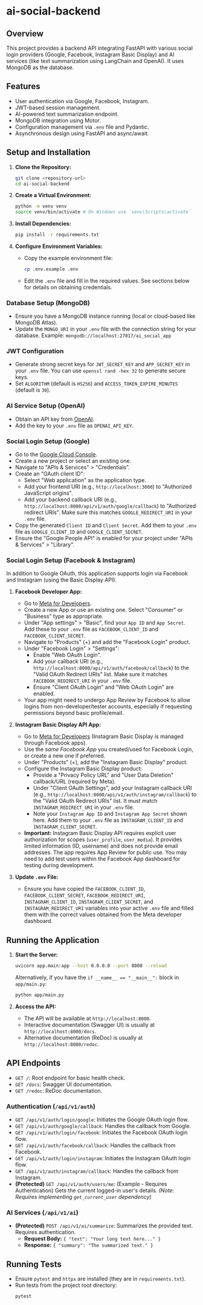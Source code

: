 # ai-social-backend

## Overview

This project provides a backend API integrating FastAPI with various social login providers (Google, Facebook, Instagram Basic Display) and AI services (like text summarization using LangChain and OpenAI). It uses MongoDB as the database.

## Features

*   User authentication via Google, Facebook, Instagram.
*   JWT-based session management.
*   AI-powered text summarization endpoint.
*   MongoDB integration using Motor.
*   Configuration management via `.env` file and Pydantic.
*   Asynchronous design using FastAPI and async/await.

## Setup and Installation

1.  **Clone the Repository:**
    ```bash
    git clone <repository-url>
    cd ai-social-backend
    ```

2.  **Create a Virtual Environment:**
    ```bash
    python -m venv venv
    source venv/bin/activate # On Windows use `venv\Scripts\activate`
    ```

3.  **Install Dependencies:**
    ```bash
    pip install -r requirements.txt
    ```

4.  **Configure Environment Variables:**
    *   Copy the example environment file:
        ```bash
        cp .env.example .env
        ```
    *   Edit the `.env` file and fill in the required values. See sections below for details on obtaining credentials.

### Database Setup (MongoDB)

*   Ensure you have a MongoDB instance running (local or cloud-based like MongoDB Atlas).
*   Update the `MONGO_URI` in your `.env` file with the connection string for your database. Example: `mongodb://localhost:27017/ai_social_app`

### JWT Configuration

*   Generate strong secret keys for `JWT_SECRET_KEY` and `APP_SECRET_KEY` in your `.env` file. You can use `openssl rand -hex 32` to generate secure keys.
*   Set `ALGORITHM` (default is `HS256`) and `ACCESS_TOKEN_EXPIRE_MINUTES` (default is `30`).

### AI Service Setup (OpenAI)

*   Obtain an API key from [OpenAI](https://platform.openai.com/api-keys).
*   Add the key to your `.env` file as `OPENAI_API_KEY`.

### Social Login Setup (Google)

*   Go to the [Google Cloud Console](https://console.cloud.google.com/).
*   Create a new project or select an existing one.
*   Navigate to "APIs & Services" > "Credentials".
*   Create an "OAuth client ID":
    *   Select "Web application" as the application type.
    *   Add your frontend URI (e.g., `http://localhost:3000`) to "Authorized JavaScript origins".
    *   Add your backend callback URI (e.g., `http://localhost:8000/api/v1/auth/google/callback`) to "Authorized redirect URIs". Make sure this matches `GOOGLE_REDIRECT_URI` in your `.env` file.
*   Copy the generated `Client ID` and `Client Secret`. Add them to your `.env` file as `GOOGLE_CLIENT_ID` and `GOOGLE_CLIENT_SECRET`.
*   Ensure the "Google People API" is enabled for your project under "APIs & Services" > "Library".

### Social Login Setup (Facebook & Instagram)

In addition to Google OAuth, this application supports login via Facebook and Instagram (using the Basic Display API).

1.  **Facebook Developer App:**
    *   Go to [Meta for Developers](https://developers.facebook.com/).
    *   Create a new App or use an existing one. Select "Consumer" or "Business" type as appropriate.
    *   Under "App settings" > "Basic", find your `App ID` and `App Secret`. Add these to your `.env` file as `FACEBOOK_CLIENT_ID` and `FACEBOOK_CLIENT_SECRET`.
    *   Navigate to "Products" (+) and add the "Facebook Login" product.
    *   Under "Facebook Login" > "Settings":
        *   Enable "Web OAuth Login".
        *   Add your callback URI (e.g., `http://localhost:8000/api/v1/auth/facebook/callback`) to the "Valid OAuth Redirect URIs" list. Make sure it matches `FACEBOOK_REDIRECT_URI` in your `.env` file.
        *   Ensure "Client OAuth Login" and "Web OAuth Login" are enabled.
    *   Your app might need to undergo App Review by Facebook to allow logins from non-developer/tester accounts, especially if requesting permissions beyond basic profile/email.

2.  **Instagram Basic Display API App:**
    *   Go to [Meta for Developers](https://developers.facebook.com/) (Instagram Basic Display is managed through Facebook apps).
    *   Use the *same Facebook App* you created/used for Facebook Login, or create a new one if preferred.
    *   Under "Products" (+), add the "Instagram Basic Display" product.
    *   Configure the Instagram Basic Display product:
        *   Provide a "Privacy Policy URL" and "User Data Deletion" callback/URL (required by Meta).
        *   Under "Client OAuth Settings", add your Instagram callback URI (e.g., `http://localhost:8000/api/v1/auth/instagram/callback`) to the "Valid OAuth Redirect URIs" list. It must match `INSTAGRAM_REDIRECT_URI` in your `.env` file.
        *   Note your `Instagram App ID` and `Instagram App Secret` shown here. Add them to your `.env` file as `INSTAGRAM_CLIENT_ID` and `INSTAGRAM_CLIENT_SECRET`.
    *   **Important:** Instagram Basic Display API requires explicit user authorization for scopes (`user_profile`, `user_media`). It provides limited information (ID, username) and does not provide email addresses. The app requires App Review for public use. You may need to add test users within the Facebook App dashboard for testing during development.

3.  **Update `.env` File:**
    *   Ensure you have copied the `FACEBOOK_CLIENT_ID`, `FACEBOOK_CLIENT_SECRET`, `FACEBOOK_REDIRECT_URI`, `INSTAGRAM_CLIENT_ID`, `INSTAGRAM_CLIENT_SECRET`, and `INSTAGRAM_REDIRECT_URI` variables into your active `.env` file and filled them with the correct values obtained from the Meta developer dashboard.


## Running the Application

1.  **Start the Server:**
    ```bash
    uvicorn app.main:app --host 0.0.0.0 --port 8000 --reload
    ```
    Alternatively, if you have the `if __name__ == "__main__":` block in `app/main.py`:
    ```bash
    python app/main.py
    ```

2.  **Access the API:**
    *   The API will be available at `http://localhost:8000`.
    *   Interactive documentation (Swagger UI) is usually at `http://localhost:8000/docs`.
    *   Alternative documentation (ReDoc) is usually at `http://localhost:8000/redoc`.

## API Endpoints

*   `GET /`: Root endpoint for basic health check.
*   `GET /docs`: Swagger UI documentation.
*   `GET /redoc`: ReDoc documentation.

### Authentication (`/api/v1/auth`)

*   `GET /api/v1/auth/login/google`: Initiates the Google OAuth login flow.
*   `GET /api/v1/auth/google/callback`: Handles the callback from Google.
*   `GET /api/v1/auth/login/facebook`: Initiates the Facebook OAuth login flow.
*   `GET /api/v1/auth/facebook/callback`: Handles the callback from Facebook.
*   `GET /api/v1/auth/login/instagram`: Initiates the Instagram OAuth login flow.
*   `GET /api/v1/auth/instagram/callback`: Handles the callback from Instagram.
*   **(Protected)** `GET /api/v1/auth/users/me`: (Example - Requires Authentication) Gets the current logged-in user's details. _(Note: Requires implementing `get_current_user` dependency)_

### AI Services (`/api/v1/ai`)

*   **(Protected)** `POST /api/v1/ai/summarize`: Summarizes the provided text. Requires authentication.
    *   **Request Body:** `{ "text": "Your long text here..." }`
    *   **Response:** `{ "summary": "The summarized text." }`

## Running Tests

*   Ensure `pytest` and `httpx` are installed (they are in `requirements.txt`).
*   Run tests from the project root directory:
    ```bash
    pytest
    ```
